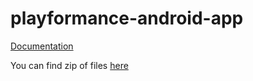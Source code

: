 # playformance-android-app



<a href="https://users.metropolia.fi/~evgeniim/Playformance_JavaDoc/">Documentation</a>

You can find zip of files <a href="https://metropoliafi-my.sharepoint.com/:u:/g/personal/evgeniim_metropolia_fi/ESWKpqvtLE5JntdJZsyumFcB9tDXVSg03u1O6qRtSMt60g?e=msSh3K">here</a>
